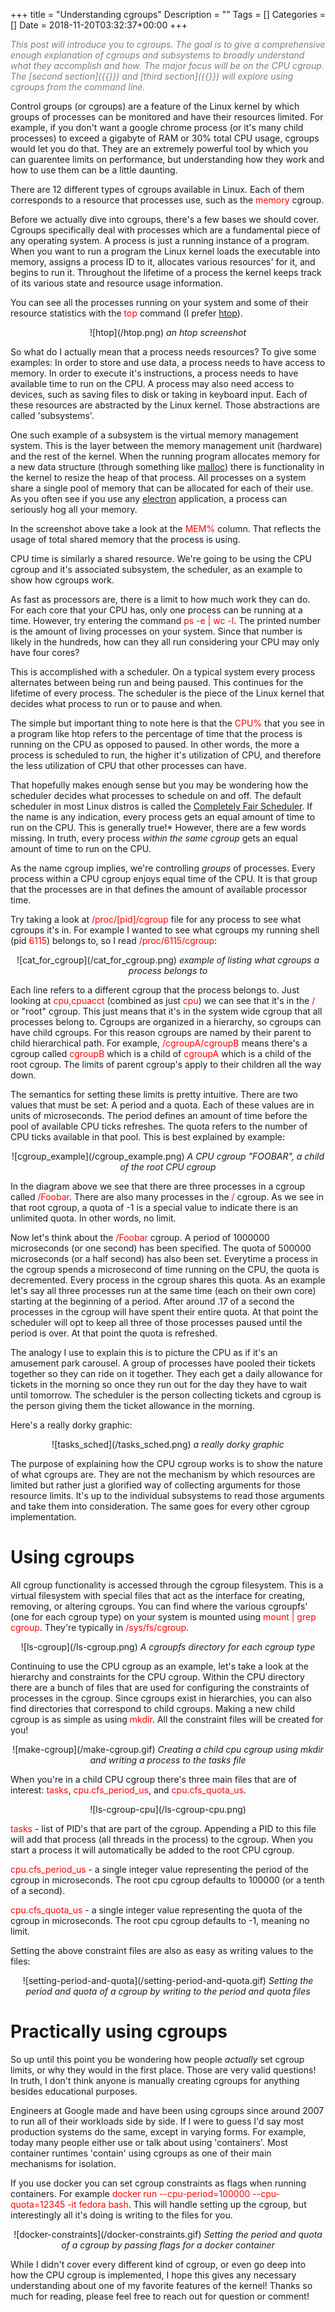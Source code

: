 +++
title = "Understanding cgroups"
Description = ""
Tags = []
Categories = []
Date = 2018-11-20T03:32:37+00:00
+++

<span style="color:grey;font-style: italic;font-size: 14px">
This post will introduce you to cgroups. The goal is to give a comprehensive enough explanation of cgroups and subsystems to broadly understand what they accomplish and how. The major focus will be on the CPU cgroup. The [second section]({{<relref "#using-cgroups">}}) and [third section]({{<relref "#practically-using-cgroups">}}) will explore using cgroups from the command line.
</span>

Control groups (or cgroups) are a feature of the Linux kernel by which groups of processes can be monitored and have their resources limited. For example, if you don't want a google chrome process (or it's many child processes) to exceed a gigabyte of RAM or 30% total CPU usage, cgroups would let you do that. They are an extremely powerful tool by which you can guarentee limits on performance, but understanding how they work and how to use them can be a little daunting.

There are 12 different types of cgroups available in Linux. Each of them corresponds to a resource that processes use, such as the <span style="color:red">memory</span> cgroup.

Before we actually dive into cgroups, there's a few bases we should cover. Cgroups specifically deal with processes which are a fundamental piece of any operating system. A process is just a running instance of a program.  When you want to run a program the Linux kernel loads the executable into memory, assigns a process ID to it, allocates various resources' for it, and begins to run it. Throughout the lifetime of a process the kernel keeps track of its various state and resource usage information.

You can see all the processes running on your system and some of their resource statistics with the <span style="color:red">top</span> command (I prefer [htop](https://hisham.hm/htop/)).

<center>
![htop](/htop.png)
<i>an htop screenshot</i>
</center>

So what do I actually mean that a process needs resources? To give some examples: In order to store and use data, a process needs to have access to memory. In order to execute it's instructions, a process needs to have available time to run on the CPU. A process may also need access to devices, such as saving files to disk or taking in keyboard input. Each of these resources are abstracted by the Linux kernel. Those abstractions are called 'subsystems'.

One such example of a subsystem is the virtual memory management system. This is the layer between the memory management unit (hardware) and the rest of the kernel. When the running program allocates memory for a new data structure (through something like [malloc](https://linux.die.net/man/3/malloc)) there is functionality in the kernel to resize the heap of that process. All processes on a system share a single pool of memory that can be allocated for each of their use. As you often see if you use any [electron](https://electronjs.org/) application, a process can seriously hog all your memory.

In the screenshot above take a look at the <span style="color:red">MEM%</span> column. That reflects the usage of total shared memory that the process is using.

CPU time is similarly a shared resource. We're going to be using the CPU cgroup and it's associated subsystem, the scheduler, as an example to show how cgroups work.

As fast as processors are, there is a limit to how much work they can do. For each core that your CPU has, only one process can be running at a time. However, try entering the command <span style="color:red">ps -e | wc -l</span>. The printed number is the amount of living processes on your system. Since that number is likely in the hundreds, how can they all run considering your CPU may only have four cores?

This is accomplished with a scheduler. On a typical system every process alternates between being run and being paused. This continues for the lifetime of every process. The scheduler is the piece of the Linux kernel that decides what process to run or to pause and when.

The simple but important thing to note here is that the <span style="color:red">CPU%</span> that you see in a program like htop refers to the percentage of time that the process is running on the CPU as opposed to paused. In other words, the more a process is scheduled to run, the higher it's utilization of CPU, and therefore the less utilization of CPU that other processes can have.

That hopefully makes enough sense but you may be wondering how the scheduler decides what processes to schedule on and off. The default scheduler in most Linux distros is called the [Completely Fair Scheduler](https://www.kernel.org/doc/Documentation/scheduler/sched-design-CFS.txt). If the name is any indication, every process gets an equal amount of time to run on the CPU. This is generally true!* However, there are a few words missing. In truth, every process <i>within the same cgroup</i> gets an equal amount of time to run on the CPU.

As the name cgroup implies, we're controlling <i>groups</i> of processes. Every process within a CPU cgroup enjoys equal time of the CPU. It is that group that the processes are in that defines the amount of available processor time.

Try taking a look at <span style="color:red">/proc/[pid]/cgroup</span> file for any process to see what cgroups it's in. For example I wanted to see what cgroups my running shell (pid <span style="color:red">6115</span>) belongs to, so I read <span style="color:red">/proc/6115/cgroup</span>:

<center>
![cat_for_cgroup](/cat_for_cgroup.png)
<i>example of listing what cgroups a process belongs to</i>
</center>

Each line refers to a different cgroup that the process belongs to. Just looking at <span style="color:red">cpu,cpuacct</span> (combined as just <span style="color:red">cpu</span>) we can see that it's in the <span style="color:red">/</span> or "root" cgroup. This just means that it's in the system wide cgroup that all processes belong to. Cgroups are organized in a hierarchy, so cgroups can have child cgroups. For this reason cgroups are named by their parent to child hierarchical path. For example, <span style="color:red">/cgroupA/cgroupB</span> means there's a cgroup called <span style="color:red">cgroupB</span> which is a child of <span style="color:red">cgroupA</span> which is a child of the root cgroup. The limits of parent cgroup's apply to their children all the way down.

The semantics for setting these limits is pretty intuitive. There are two values that must be set: A period and a quota. Each of these values are in units of microseconds. The period defines an amount of time before the pool of available CPU ticks refreshes. The quota refers to the number of CPU ticks available in that pool. This is best explained by example:

<center>
![cgroup_example](/cgroup_example.png)
<i>A CPU cgroup "FOOBAR", a child of the root CPU cgroup </i>
</center>

In the diagram above we see that there are three processes in a cgroup called <span style="color:red">/Foobar</span>. There are also many processes in the <span style="color:red">/</span> cgroup. As we see in that root cgroup, a quota of -1 is a special value to indicate there is an unlimited quota. In other words, no limit.

Now let's think about the  <span style="color:red">/Foobar</span> cgroup. A period of 1000000 microseconds (or one second) has been specified. The quota of 500000 microseconds (or a half second) has also been set. Everytime a process in the cgroup spends a microsecond of time running on the CPU, the quota is decremented. Every process in the cgroup shares this quota. As an example let's say all three processes run at the same time (each on their own core) starting at the beginning of a period. After around .17 of a second the processes in the cgroup will have spent their entire quota. At that point the scheduler will opt to keep all three of those processes paused until the period is over. At that point the quota is refreshed.

The analogy I use to explain this is to picture the CPU as if it's an amusement park carousel. A group of processes have pooled their tickets together so they can ride on it together. They each get a daily allowance for tickets in the morning so once they run out for the day they have to wait until tomorrow. The scheduler is the person collecting tickets and cgroup is the person giving them the ticket allowance in the morning.

Here's a really dorky graphic:
<center>
![tasks_sched](/tasks_sched.png)
<i>a really dorky graphic</i>
</center>

The purpose of explaining how the CPU cgroup works is to show the nature of what cgroups are. They are not the mechanism by which resources are limited but rather just a glorified way of collecting arguments for those resource limits. It's up to the individual subsystems to read those arguments and take them into consideration. The same goes for every other cgroup implementation.

# Using cgroups

All cgroup functionality is accessed through the cgroup filesystem. This is a virtual filesystem with special files that act as the interface for creating, removing, or altering cgroups. You can find where the various cgroupfs' (one for each cgroup type) on your system is mounted using <span style="color:red">mount | grep cgroup</span>. They're typically in <span style="color:red">/sys/fs/cgroup</span>.

<center>
![ls-cgroup](/ls-cgroup.png)
<i>A cgroupfs directory for each cgroup type</i>
</center>


Continuing to use the CPU cgroup as an example, let's take a look at the hierarchy and constraints for the CPU cgroup. Within the CPU directory there are a bunch of files that are used for configuring the constraints of processes in the cgroup. Since cgroups exist in hierarchies, you can also find directories that correspond to child cgroups. Making a new child cgroup is as simple as using <span style="color:red">mkdir</span>. All the constraint files will be created for you!

<center>
![make-cgroup](/make-cgroup.gif)
<i>Creating a child cpu cgroup using mkdir and writing a process to the tasks file</i>
</center>

When you're in a child CPU cgroup there's three main files that are of interest: <span style="color:red">tasks</span>, <span style="color:red">cpu.cfs_period_us</span>, and <span style="color:red">cpu.cfs_quota_us</span>.

<center>
![ls-cgroup-cpu](/ls-cgroup-cpu.png)
</center>


<span style="color:red">tasks</span> - list of PID's that are part of the cgroup. Appending a PID to this file will add that process (all threads in the process) to the cgroup. When you start a process it will automatically be added to the root CPU cgroup.

<span style="color:red">cpu.cfs_period_us</span> - a single integer value representing the period of the cgroup in microseconds. The root cpu cgroup defaults to 100000 (or a tenth of a second).

<span style="color:red">cpu.cfs_quota_us</span> - a single integer value representing the quota of the cgroup in microseconds. The root cpu cgroup defaults to -1, meaning no limit.

Setting the above constraint files are also as easy as writing values to the files:

<center>
![setting-period-and-quota](/setting-period-and-quota.gif)
<i>Setting the period and quota of a cgroup by writing to the period and quota files</i>
</center>

# Practically using cgroups

So up until this point you be wondering how people <i>actually</i> set cgroup limits, or why they would in the first place. Those are very valid questions! In truth, I don't think anyone is manually creating cgroups for anything besides educational purposes.

Engineers at Google made and have been using cgroups since around 2007 to run all of their workloads side by side. If I were to guess I'd say most production systems do the same, except in varying forms. For example, today many people either use or talk about using 'containers'. Most container runtimes 'contain' using cgroups as one of their main mechanisms for isolation.

If you use docker you can set cgroup constraints as flags when running containers. For example <span style="color:red">docker run --cpu-period=100000 --cpu-quota=12345 -it fedora bash</span>. This will handle setting up the cgroup, but interestingly all it's doing is writing to the files for you.

<center>
![docker-constraints](/docker-constraints.gif)
<i>Setting the period and quota of a cgroup by passing flags for a docker container</i>
</center>

While I didn't cover every different kind of cgroup, or even go deep into how the CPU cgroup is implemented, I hope this gives any necessary understanding about one of my favorite features of the kernel! Thanks so much for reading, please feel free to reach out for question or comment!

